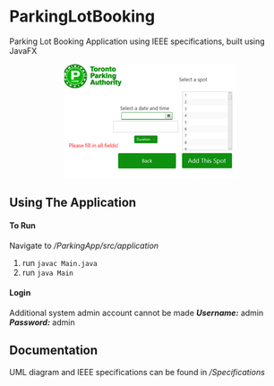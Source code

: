 # ParkingLotBooking
Parking Lot Booking Application using IEEE specifications, built using JavaFX
<div align="center">
<img src="./ParkingApp/src//resources/login.png" alt="Login Page"/>
</div>

## Using The Application

#### To Run
Navigate to */ParkingApp/src/application* 
1. run ```javac Main.java```
2. run ```java Main```

#### Login
Additional system admin account cannot be made
***Username:*** admin 
***Password:*** admin




## Documentation
UML diagram and IEEE specifications can be found in */Specifications*



